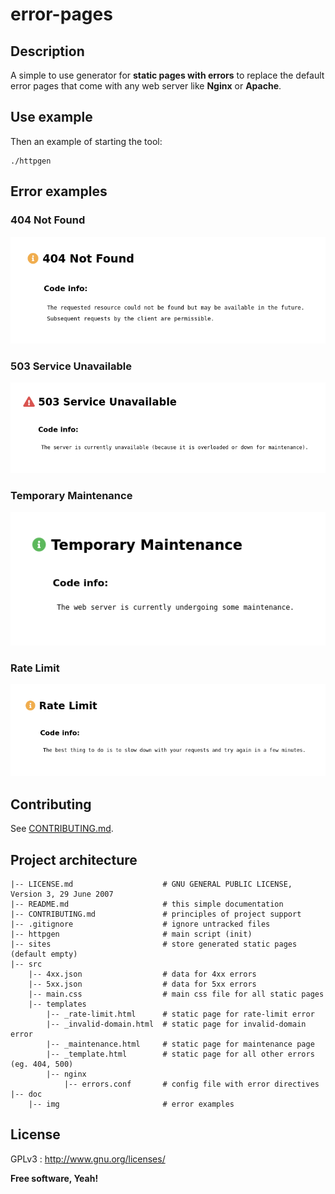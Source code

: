 # error-pages

## Description

A simple to use generator for **static pages with errors** to replace the default error pages that come with any web server like **Nginx** or **Apache**.

## Use example

Then an example of starting the tool:

``````
./httpgen
``````

## Error examples

### 404 Not Found
![alt text](doc/img/404_not_found.png)

### 503 Service Unavailable
![alt text](doc/img/503_service_unavailable.png)

### Temporary Maintenance
![alt text](doc/img/temporary_maintenance.png)

### Rate Limit
![alt text](doc/img/rate_limit.png)

## Contributing

See [CONTRIBUTING.md](CONTRIBUTING.md).

## Project architecture

    |-- LICENSE.md                    # GNU GENERAL PUBLIC LICENSE, Version 3, 29 June 2007
    |-- README.md                     # this simple documentation
    |-- CONTRIBUTING.md               # principles of project support
    |-- .gitignore                    # ignore untracked files
    |-- httpgen                       # main script (init)
    |-- sites                         # store generated static pages (default empty)
    |-- src
        |-- 4xx.json                  # data for 4xx errors
        |-- 5xx.json                  # data for 5xx errors
        |-- main.css                  # main css file for all static pages
        |-- templates
            |-- _rate-limit.html      # static page for rate-limit error
            |-- _invalid-domain.html  # static page for invalid-domain error
            |-- _maintenance.html     # static page for maintenance page
            |-- _template.html        # static page for all other errors (eg. 404, 500)
            |-- nginx
                |-- errors.conf       # config file with error directives
    |-- doc
        |-- img                       # error examples

## License

GPLv3 : <http://www.gnu.org/licenses/>

**Free software, Yeah!**

